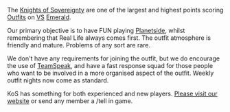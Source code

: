 The [Knights of Sovereignty](http://www.knightsofsovereignty.org) are one of the
largest and highest points scoring [Outfits](../terminology/Outfit.md) on
[VS](../etc/Vanu_Sovereignty.md) [Emerald](../etc/Emerald.md).

Our primary objective is to have FUN playing [Planetside](../etc/PlanetSide.md),
whilst remembering that Real Life always comes first. The outfit atmosphere is
friendly and mature. Problems of any sort are rare.

We don't have any requirements for joining the outfit, but we do encourage the
use of [TeamSpeak](../etc/TeamSpeak.md), and have a fast response squad for
those people who want to be involved in a more organised aspect of the outfit.
Weekly outfit nights now come as standard.

KoS has something for both experienced and new players.
[Please visit our website](http://www.knightsofsovereignty.org) or send any
member a /tell in game.
